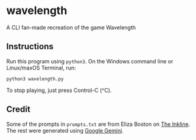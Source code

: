 # wavelength
A CLI fan-made recreation of the game Wavelength

## Instructions
Run this program using `python3`. On the Windows command line or Linux/maxOS Terminal, run:

```
python3 wavelength.py
```

To stop playing, just press Control-C (^C).

## Credit
Some of the prompts in `prompts.txt` are from Eliza Boston on [The Inkline](https://the-inkline.com/wavelength-game-questions/). The rest were generated using [Google Gemini](https://gemini.google.com).
